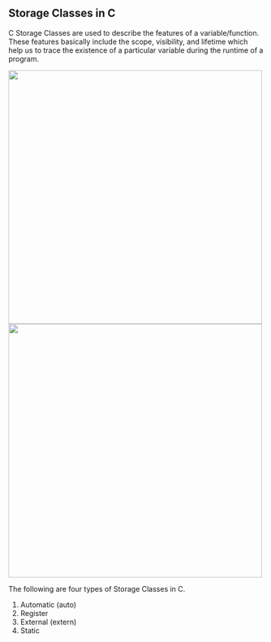 Storage Classes in C
------------------------
C Storage Classes are used to describe the features of a variable/function. These features basically include the scope, visibility, and lifetime which help us to trace the existence of a particular variable during the runtime of a program.

<img src="./images/one.png" width = "500" height = "auto">
<img src="./images/second.png" width = "500" height = "auto">

The following are four types of Storage Classes in C.

1. Automatic (auto)
2. Register
3. External (extern)
4. Static




